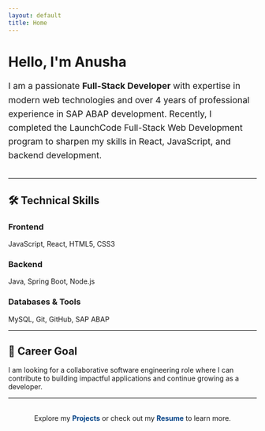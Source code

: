 ```yaml
---
layout: default
title: Home
---
```


# Hello, I'm **Anusha** 

<p style="font-size: 1.1rem; max-width: 600px; margin: 0 auto 2rem auto; line-height: 1.6;">
I am a passionate <strong>Full-Stack Developer</strong> with expertise in modern web technologies and over 4 years of professional experience in SAP ABAP development. Recently, I completed the LaunchCode Full-Stack Web Development program to sharpen my skills in React, JavaScript, and backend development.
</p>

---

## 🛠️ Technical Skills

<div class="skills-container">
  <div class="skill-card">
    <h3>Frontend</h3>
    <p>JavaScript, React, HTML5, CSS3</p>
  </div>
  <div class="skill-card">
    <h3>Backend</h3>
    <p>Java, Spring Boot, Node.js</p>
  </div>
  <div class="skill-card">
    <h3>Databases & Tools</h3>
    <p>MySQL, Git, GitHub, SAP ABAP</p>
  </div>
</div>

---

## 🎯 Career Goal

<p style="max-width: 600px; margin: 0 auto;">
I am looking for a collaborative software engineering role where I can contribute to building impactful applications and continue growing as a developer.
</p>

---

<p style="text-align:center; margin-top: 2rem;">
Explore my <a href="/projects/" style="color: #004085; font-weight: bold; text-decoration: none;">Projects</a> or check out my <a href="/resume/" style="color: #004085; font-weight: bold; text-decoration: none;">Resume</a> to learn more.
</p>
